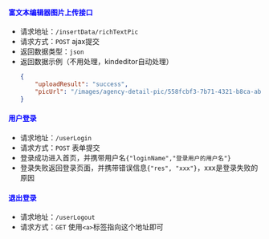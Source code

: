 #### <font color="blue">富文本编辑器图片上传接口</font>
- 请求地址：`/insertData/richTextPic`
- 请求方式：`POST` ajax提交
- 返回数据类型：`json`
- 返回数据示例（不用处理，kindeditor自动处理）
    ```json
    {
        "uploadResult": "success",
        "picUrl": "/images/agency-detail-pic/558fcbf3-7b71-4321-b8ca-ab5b3cac2399.jpg"
    }
    ```
#### <font color="blue">用户登录</font>
- 请求地址：`/userLogin`
- 请求方式：`POST` 表单提交
- 登录成功进入首页，并携带用户名`{"loginName","登录用户的用户名"}`
- 登录失败返回登录页面，并携带错误信息`{"res", "xxx"}`，xxx是登录失败的原因

#### <font color="blue">退出登录</font>
- 请求地址：`/userLogout`
- 请求方式：`GET` 使用`<a>`标签指向这个地址即可